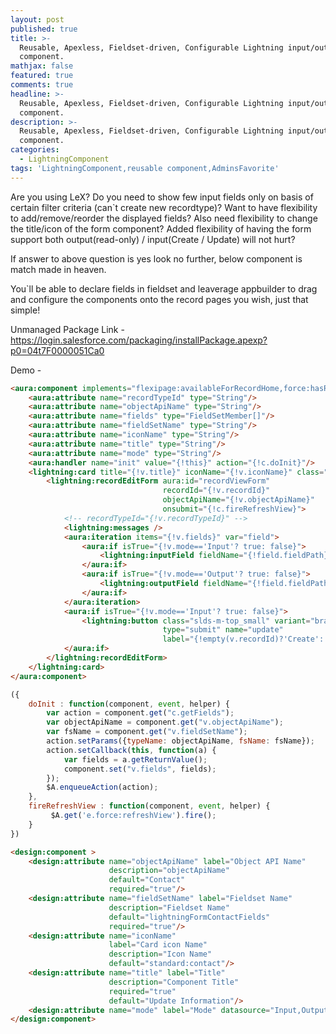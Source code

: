 ```yaml
---
layout: post
published: true
title: >-
  Reusable, Apexless, Fieldset-driven, Configurable Lightning input/output form
  component.
mathjax: false
featured: true
comments: true
headline: >-
  Reusable, Apexless, Fieldset-driven, Configurable Lightning input/output form
  component.
description: >-
  Reusable, Apexless, Fieldset-driven, Configurable Lightning input/output form
  component.
categories:
  - LightningComponent
tags: 'LightningComponent,reusable component,AdminsFavorite'
---
```


Are you using LeX?
Do you need to show few input fields only on basis of certain filter criteria (can\`t create new recordtype)?
Want to  have flexibility to add/remove/reorder the displayed fields?
Also need flexibility to change the title/icon of the form component?
Added flexibility of having the form support both output(read-only) / input(Create / Update) will not hurt?

If answer to above question is yes look no further, below component is match made in heaven.

You\`ll be able to declare fields in fieldset and leaverage appbuilder to drag and configure the components onto the record pages you wish, just that simple!

Unmanaged Package Link - https://login.salesforce.com/packaging/installPackage.apexp?p0=04t7F0000051Ca0

Demo - 



```html
<aura:component implements="flexipage:availableForRecordHome,force:hasRecordId" access="global" controller="FieldSetController">
    <aura:attribute name="recordTypeId" type="String"/> 
    <aura:attribute name="objectApiName" type="String"/> 
    <aura:attribute name="fields" type="FieldSetMember[]"/>  
    <aura:attribute name="fieldSetName" type="String"/> 
    <aura:attribute name="iconName" type="String"/>
    <aura:attribute name="title" type="String"/> 
    <aura:attribute name="mode" type="String"/> 
    <aura:handler name="init" value="{!this}" action="{!c.doInit}"/>
    <lightning:card title="{!v.title}" iconName="{!v.iconName}" class="slds-p-around--small">
        <lightning:recordEditForm aura:id="recordViewForm" 
                                  recordId="{!v.recordId}"
                                  objectApiName="{!v.objectApiName}"
                                  onsubmit="{!c.fireRefreshView}">
            <!-- recordTypeId="{!v.recordTypeId}" -->
            <lightning:messages />
            <aura:iteration items="{!v.fields}" var="field">
                <aura:if isTrue="{!v.mode=='Input'? true: false}">
                    <lightning:inputField fieldName="{!field.fieldPath}"/>
                </aura:if>
                <aura:if isTrue="{!v.mode=='Output'? true: false}">
                    <lightning:outputField fieldName="{!field.fieldPath}"/>
                </aura:if>
            </aura:iteration>
            <aura:if isTrue="{!v.mode=='Input'? true: false}">
                <lightning:button class="slds-m-top_small" variant="brand"
                                  type="submit" name="update" 
                                  label="{!empty(v.recordId)?'Create':'Update'}" />
            </aura:if>
        </lightning:recordEditForm>
    </lightning:card>
</aura:component>
```

```js
({
    doInit : function(component, event, helper) {
        var action = component.get("c.getFields");
        var objectApiName = component.get("v.objectApiName");
        var fsName = component.get("v.fieldSetName");
        action.setParams({typeName: objectApiName, fsName: fsName});
        action.setCallback(this, function(a) {
            var fields = a.getReturnValue();
            component.set("v.fields", fields);
        });
        $A.enqueueAction(action);        
    },
    fireRefreshView : function(component, event, helper) {
         $A.get('e.force:refreshView').fire();
    }
})
```

```html
<design:component >
    <design:attribute name="objectApiName" label="Object API Name" 
                      description="objectApiName" 
                      default="Contact"
                      required="true"/>
    <design:attribute name="fieldSetName" label="Fieldset Name" 
                      description="Fieldset Name" 
                      default="lightningFormContactFields"
                      required="true"/>
    <design:attribute name="iconName" 
                      label="Card icon Name" 
                      description="Icon Name" 
                      default="standard:contact"/>
    <design:attribute name="title" label="Title" 
                      description="Component Title" 
                      required="true"
                      default="Update Information"/>
    <design:attribute name="mode" label="Mode" datasource="Input,Output" required="true"/>
</design:component>
```
